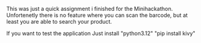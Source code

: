 This was just a quick assignment i finished for the Minihackathon. Unfortenetly there is no feature where you can scan the barcode, but at least you are able to search your product.

If you want to test the application
Just install "python3.12"
"pip install kivy"

